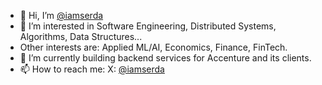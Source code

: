 - 👋 Hi, I’m [@iamserda](https://twitter.com/iamserda)
- 👀 I’m interested in Software Engineering, Distributed Systems, Algorithms, Data Structures...
- Other interests are: Applied ML/AI, Economics, Finance, FinTech.
- 🌱 I’m currently building backend services for Accenture and its clients.
- 📫 How to reach me: X: [@iamserda](https://twitter.com/iamserda)

<!---
iamserda/iamserda is a ✨ special ✨ repository because its `README.md` (this file) appears on your GitHub profile.
You can click the Preview link to take a look at your changes.
--->
